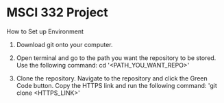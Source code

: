 # MSCI 332 Project
<html>
    <div>
How to Set up Environment
        
1) Download git onto your computer.

2) Open terminal and go to the path you want the repository to be stored. Use the following command:
cd '<PATH_YOU_WANT_REPO>'

3) Clone the repository. Navigate to the repository and click the Green Code button. Copy the HTTPS link and run the following command:
'git clone <HTTPS_LINK>'

</div>
<html>
